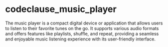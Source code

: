 # codeclause_music_player

The music player is a compact digital device or application that allows users to listen to their favorite tunes on the go.
It supports various audio formats and offers features like playlists, shuffle, and repeat, providing a seamless and enjoyable
music listening experience with its user-friendly interface.
